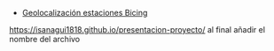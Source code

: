 - [Geolocalización estaciones Bicing](https://isanagui1818.github.io/presentacion-proyecto/Geolocalizacion_estaciones_bicing.html)



https://isanagui1818.github.io/presentacion-proyecto/
al final añadir el nombre del archivo

